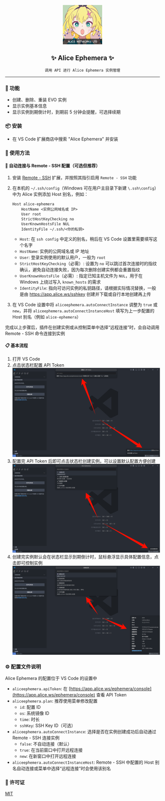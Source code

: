 <div align="center">

<img width="128" src="./resources/alice-new.jpg">

## ✨ Alice Ephemera ✨

`调用 API 进行 Alice Ephemera 实例管理`

</div>

---

### 🚀 功能

- 创建、删除、重装 EVO 实例
- 显示实例基本信息
- 显示实例到期倒计时，到期前 5 分钟会提醒，可选择续期

### 📦 安装

- 在 VS Code 扩展商店中搜索 "Alice Ephemera" 并安装

### 📝 使用方法

#### 🔌 自动连接与 Remote - SSH 配置（可选但推荐）

1.  安装 [Remote - SSH](https://marketplace.visualstudio.com/items?itemName=ms-vscode-remote.remote-ssh) 扩展，并按照其指引启用 `Remote - SSH` 功能
2.  在本机的 `~/.ssh/config`（Windows 可在用户主目录下新建 `\.ssh\config`）中为 Alice 实例添加 Host 别名，例如：

    ```text
    Host alice-ephemera
        HostName <实例公网域名或 IP>
        User root
        StrictHostKeyChecking no
        UserKnownHostsFile NUL
        IdentityFile ~/.ssh/<你的私钥>
    ```

    - `Host`: 在 `ssh config` 中定义的别名，稍后在 VS Code 设置里需要填写这个名字
    - `HostName`: 实例的公网域名或 IP 地址
    - `User`: 登录实例使用的默认用户，一般为 `root`
    - `StrictHostKeyChecking`（必需）: 设置为 `no` 可以跳过首次连接时的指纹确认，避免自动连接失败，因为每次删除创建实例都会重置指纹
    - `UserKnownHostsFile`（必需）: 指定已知主机文件为 `NUL`，用于在 Windows 上绕过写入 `known_hosts` 的需求
    - `IdentityFile`: 指向可访问实例的私钥路径，请根据实际情况替换，一般是由 https://app.alice.ws/sshkey 创建并下载或自行本地创建再上传

3.  在 VS Code 设置中将 `aliceephemera.autoConnectInstance` 调整为 `true` 或 `new`，并将 `aliceephemera.autoConnectInstanceHost` 填写为上一步配置的 Host 别名（例如 `alice-ephemera`）

完成以上步骤后，插件在创建实例或从控制菜单中选择“远程连接”时，会自动调用 Remote - SSH 命令连接到实例

#### 📋 基本流程

1.  打开 VS Code
2.  点击状态栏配置 API Token
    <img width="660" src="./resources/setApiToken.png">
3.  配置完 API Token 后即可点击状态栏创建实例，可以设置默认配置方便创建
    <img width="660" src="./resources/createInstance.png">
4.  创建完实例默认会在状态栏显示到期倒计时，鼠标悬浮显示具体配置信息，点击即可控制实例
    <img width="660" src="./resources/controlInstance.png">

### ⚙️ 配置文件说明

Alice Ephemera 的配置位于 VS Code 的设置中

- `aliceephemera.apiToken`: 在 [https://app.alice.ws/ephemera/console](https://app.alice.ws/ephemera/console) 查看 API Token
- `aliceephemera.plan`: 推荐使用菜单修改配置
  - `id`: 配置 ID
  - `os`: 系统镜像 ID
  - `time`: 时长
  - `sshKey`: SSH Key ID（可选）
- `aliceephemera.autoConnectInstance`: 选择是否在实例创建成功后自动通过 Remote - SSH 连接实例
  - `false`: 不自动连接（默认）
  - `true`: 在当前窗口中打开远程连接
  - `new`: 在新窗口中打开远程连接
- `aliceephemera.autoConnectInstanceHost`: Remote - SSH 中配置的 Host 别名自动连接或菜单中选择“远程连接”时会使用该别名

### 📄 许可证

[MIT](LICENSE)
